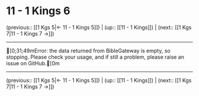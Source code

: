 # 11 - 1 Kings 6

(previous:: [[1 Kgs 5|← 11 - 1 Kings 5]]) | (up:: [[11 - 1 Kings]]) | (next:: [[1 Kgs 7|11 - 1 Kings 7 →]])

***
[0;31;49mError: the data returned from BibleGateway is empty, so stopping. Please check your usage, and if still a problem, please raise an issue on GitHub.[0m

***

(previous:: [[1 Kgs 5|← 11 - 1 Kings 5]]) | (up:: [[11 - 1 Kings]]) | (next:: [[1 Kgs 7|11 - 1 Kings 7 →]])
